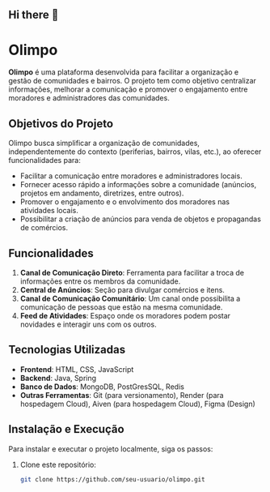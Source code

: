 ## Hi there 👋

# Olimpo

**Olimpo** é uma plataforma desenvolvida para facilitar a organização e gestão de comunidades e bairros. O projeto tem como objetivo centralizar informações, melhorar a comunicação e promover o engajamento entre moradores e administradores das comunidades.

## Objetivos do Projeto

Olimpo busca simplificar a organização de comunidades, independentemente do contexto (periferias, bairros, vilas, etc.), ao oferecer funcionalidades para:

- Facilitar a comunicação entre moradores e administradores locais.
- Fornecer acesso rápido a informações sobre a comunidade (anúncios, projetos em andamento, diretrizes, entre outros).
- Promover o engajamento e o envolvimento dos moradores nas atividades locais.
- Possibilitar a criação de anúncios para venda de objetos e propagandas de comércios. 

## Funcionalidades

1. **Canal de Comunicação Direto**: Ferramenta para facilitar a troca de informações entre os membros da comunidade.
2. **Central de Anúncios**: Seção para divulgar comércios e itens.
3. **Canal de Comunicação Comunitário**: Um canal onde possibilita a comunicação de pessoas que estão na mesma comunidade.
4. **Feed de Atividades**: Espaço onde os moradores podem postar novidades e interagir uns com os outros.

## Tecnologias Utilizadas

- **Frontend**: HTML, CSS, JavaScript
- **Backend**: Java, Spring
- **Banco de Dados**: MongoDB, PostGresSQL, Redis
- **Outras Ferramentas**: Git (para versionamento), Render (para hospedagem Cloud), Aiven (para hospedagem Cloud), Figma (Design)

## Instalação e Execução

Para instalar e executar o projeto localmente, siga os passos:

1. Clone este repositório:
   ```bash
   git clone https://github.com/seu-usuario/olimpo.git
